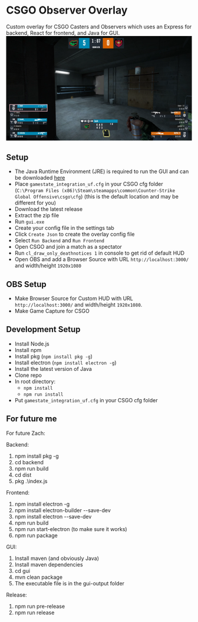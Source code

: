 # CSGO Observer Overlay

Custom overlay for CSGO Casters and Observers which uses an Express for backend, React for frontend, and Java for GUI.
![img.png](img.png)

## Setup

-   The Java Runtime Environment (JRE) is required to run the GUI and can be downloaded [here](https://www.java.com/en/download/)
-   Place `gamestate_integration_uf.cfg` in your CSGO cfg folder (`C:\Program Files (x86)\Steam\steamapps\common\Counter-Strike Global Offensive\csgo\cfg`) (this is the default location and may be different for you)
-   Download the latest release
-   Extract the zip file
-   Run `gui.exe`
-   Create your config file in the settings tab
-   Click `Create Json` to create the overlay config file
-   Select `Run Backend` and `Run Frontend`
-   Open CSGO and join a match as a spectator
-   Run `cl_draw_only_deathnotices 1` in console to get rid of default HUD
-   Open OBS and add a Browser Source with URL `http://localhost:3000/` and width/height `1920x1080`

## OBS Setup

-   Make Browser Source for Custom HUD with URL `http://localhost:3000/` and width/height `1920x1080`.
-   Make Game Capture for CSGO

## Development Setup

-   Install Node.js
-   Install npm
-   Install pkg (`npm install pkg -g`)
-   Install electron (`npm install electron -g`)
-   Install the latest version of Java
-   Clone repo
-   In root directory:
    -   `npm install`
    -   `npm run install`
-   Put `gamestate_integration_uf.cfg` in your CSGO cfg folder

## For future me

For future Zach:

Backend:

1. npm install pkg -g
2. cd backend
3. npm run build
4. cd dist
5. pkg .\index.js

Frontend:

1. npm install electron -g
2. npm install electron-builder --save-dev
3. npm install electron --save-dev
4. npm run build
5. npm run start-electron (to make sure it works)
6. npm run package

GUI:

1. Install maven (and obviously Java)
2. Install maven dependencies
3. cd gui
4. mvn clean package
5. The executable file is in the gui-output folder

Release:
1. npm run pre-release
2. npm run release
